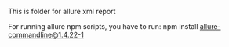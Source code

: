 This is folder for allure xml report

For running allure npm scripts, you have to run:
npm install allure-commandline@1.4.22-1